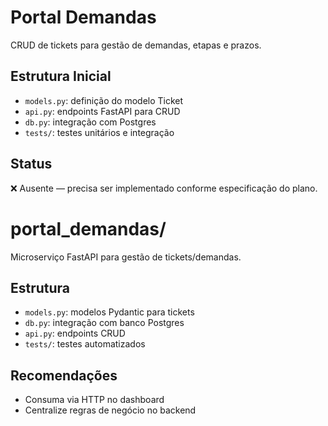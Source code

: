 # Portal Demandas

CRUD de tickets para gestão de demandas, etapas e prazos.

## Estrutura Inicial
- `models.py`: definição do modelo Ticket
- `api.py`: endpoints FastAPI para CRUD
- `db.py`: integração com Postgres
- `tests/`: testes unitários e integração

## Status
❌ Ausente — precisa ser implementado conforme especificação do plano.

# portal_demandas/

Microserviço FastAPI para gestão de tickets/demandas.

## Estrutura
- `models.py`: modelos Pydantic para tickets
- `db.py`: integração com banco Postgres
- `api.py`: endpoints CRUD
- `tests/`: testes automatizados

## Recomendações
- Consuma via HTTP no dashboard
- Centralize regras de negócio no backend
